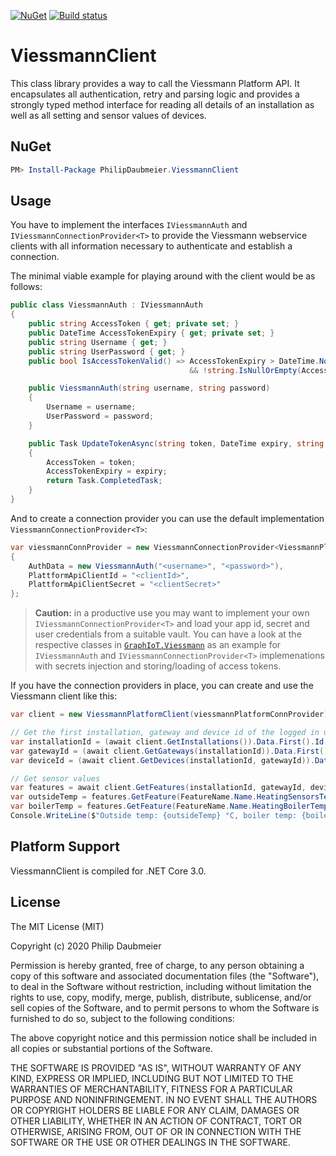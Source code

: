 ﻿[![NuGet](http://img.shields.io/nuget/v/PhilipDaubmeier.ViessmannClient.svg?style=flat-square)](https://www.nuget.org/packages/PhilipDaubmeier.ViessmannClient/)
[![Build status](https://ci.appveyor.com/api/projects/status/mj67oe2c9wfkv2ld/branch/master?svg=true)](https://ci.appveyor.com/project/philipdaubmeier/graphiot/branch/master)

# ViessmannClient

This class library provides a way to call the Viessmann Platform API. It encapsulates all authentication, retry and parsing logic and provides a strongly typed method interface for reading all details of an installation as well as all setting and sensor values of devices.

## NuGet

```powershell
PM> Install-Package PhilipDaubmeier.ViessmannClient
```

## Usage

You have to implement the interfaces `IViessmannAuth` and `IViessmannConnectionProvider<T>` to provide the Viessmann webservice clients with all information necessary to authenticate and establish a connection.

The minimal viable example for playing around with the client would be as follows:

```csharp
public class ViessmannAuth : IViessmannAuth
{
    public string AccessToken { get; private set; }
    public DateTime AccessTokenExpiry { get; private set; }
    public string Username { get; }
    public string UserPassword { get; }
    public bool IsAccessTokenValid() => AccessTokenExpiry > DateTime.Now
                                        && !string.IsNullOrEmpty(AccessToken);

    public ViessmannAuth(string username, string password)
    {
        Username = username;
        UserPassword = password;
    }

    public Task UpdateTokenAsync(string token, DateTime expiry, string refresh)
    {
        AccessToken = token;
        AccessTokenExpiry = expiry;
        return Task.CompletedTask;
    }
}
```

And to create a connection provider you can use the default implementation `ViessmannConnectionProvider<T>`:

```csharp
var viessmannConnProvider = new ViessmannConnectionProvider<ViessmannPlatformClient>()
{
    AuthData = new ViessmannAuth("<username>", "<password>"),
    PlattformApiClientId = "<clientId>",
    PlattformApiClientSecret = "<clientSecret>"
};
```

> **Caution:** in a productive use you may want to implement your own `IViessmannConnectionProvider<T>` and load your app id, secret and user credentials from a suitable vault. You can have a look at the respective classes in [`GraphIoT.Viessmann`](../GraphIoT.Viessmann/Config) as an example for `IViessmannAuth` and `IViessmannConnectionProvider<T>` implemenations with secrets injection and storing/loading of access tokens.

If you have the connection providers in place, you can create and use the Viessmann client like this:

```csharp
var client = new ViessmannPlatformClient(viessmannPlatformConnProvider);

// Get the first installation, gateway and device id of the logged in user
var installationId = (await client.GetInstallations()).Data.First().Id ?? 0;
var gatewayId = (await client.GetGateways(installationId)).Data.First().Id;
var deviceId = (await client.GetDevices(installationId, gatewayId)).Data.First().LongId;

// Get sensor values
var features = await client.GetFeatures(installationId, gatewayId, deviceId);
var outsideTemp = features.GetFeature(FeatureName.Name.HeatingSensorsTemperatureOutside)?.ValueAsDouble;
var boilerTemp = features.GetFeature(FeatureName.Name.HeatingBoilerTemperature)?.ValueAsDouble;
Console.WriteLine($"Outside temp: {outsideTemp} °C, boiler temp: {boilerTemp} °C");
```

## Platform Support

ViessmannClient is compiled for .NET Core 3.0.

## License

The MIT License (MIT)

Copyright (c) 2020 Philip Daubmeier

Permission is hereby granted, free of charge, to any person obtaining a copy
of this software and associated documentation files (the "Software"), to deal
in the Software without restriction, including without limitation the rights
to use, copy, modify, merge, publish, distribute, sublicense, and/or sell
copies of the Software, and to permit persons to whom the Software is
furnished to do so, subject to the following conditions:

The above copyright notice and this permission notice shall be included in all
copies or substantial portions of the Software.

THE SOFTWARE IS PROVIDED "AS IS", WITHOUT WARRANTY OF ANY KIND, EXPRESS OR
IMPLIED, INCLUDING BUT NOT LIMITED TO THE WARRANTIES OF MERCHANTABILITY,
FITNESS FOR A PARTICULAR PURPOSE AND NONINFRINGEMENT. IN NO EVENT SHALL THE
AUTHORS OR COPYRIGHT HOLDERS BE LIABLE FOR ANY CLAIM, DAMAGES OR OTHER
LIABILITY, WHETHER IN AN ACTION OF CONTRACT, TORT OR OTHERWISE, ARISING FROM,
OUT OF OR IN CONNECTION WITH THE SOFTWARE OR THE USE OR OTHER DEALINGS IN THE
SOFTWARE.
